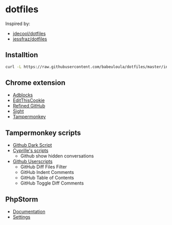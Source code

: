 # dotfiles

Inspired by:
- [jdecool/dotfiles](https://github.com/jdecool/dotfiles)
- [jessfraz/dotfiles](https://github.com/jessfraz/dotfiles)

## Installtion

```bash
curl -L https://raw.githubusercontent.com/babeuloula/dotfiles/master/install.sh | bash --
```

## Chrome extension

- [Adblocks](https://chrome.google.com/webstore/detail/adblock-plus-free-ad-bloc/cfhdojbkjhnklbpkdaibdccddilifddb)
- [EditThisCookie](https://chrome.google.com/webstore/detail/editthiscookie/fngmhnnpilhplaeedifhccceomclgfbg)
- [Refined GitHub](https://chrome.google.com/webstore/detail/refined-github/hlepfoohegkhhmjieoechaddaejaokhf)
- [Sight](https://chrome.google.com/webstore/detail/sight/epmaefhielclhlnmjofcdapbeepkmggh)
- [Tampermonkey](https://chrome.google.com/webstore/detail/tampermonkey/dhdgffkkebhmkfjojejmpbldmpobfkfo)

## Tampermonkey scripts

- [Github Dark Script](https://github.com/StylishThemes/GitHub-Dark-Script)
- [Cyprille's scripts](https://github.com/cyprille/tampermonkey-scripts)
	- Github show hidden conversations
- [Github Userscripts](https://github.com/Mottie/GitHub-userscripts)
	- GitHub Diff Files Filter
	- GitHub Indent Comments
	- GitHub Table of Contents
	- GitHub Toggle Diff Comments

## PhpStorm

- [Documentation](https://www.jetbrains.com/help/phpstorm/sharing-your-ide-settings.html#settings-repository)
- [Settings](https://github.com/babeuloula/phpstorm-settings)
